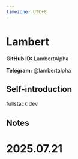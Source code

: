 ```yaml
---
timezone: UTC+8
---
```


# Lambert

**GitHub ID:** LambertAlpha

**Telegram:** @lambertalpha

## Self-introduction

fullstack dev

## Notes

<!-- Content_START -->

# 2025.07.21


<!-- Content_END -->
